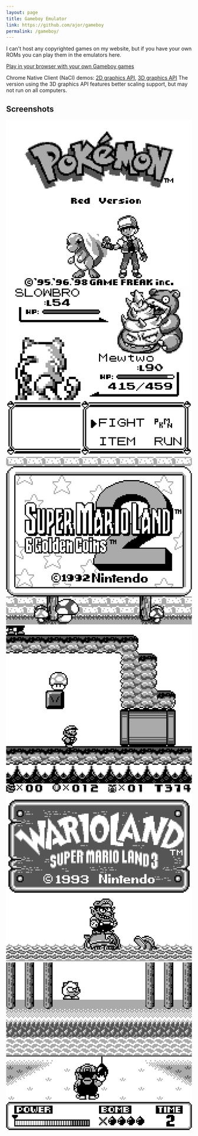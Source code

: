 ```yaml
---
layout: page
title: Gameboy Emulator
link: https://github.com/ajor/gameboy
permalink: /gameboy/
---
```


I can't host any copyrighted games on my website, but if you have your own ROMs you can play them in the emulators here.

[Play in your browser with your own Gameboy games](asmjs)

Chrome Native Client (NaCl) demos: [2D graphics API](nacl2), [3D graphics API](nacl3)
The version using the 3D graphics API features better scaling support, but may not run on all computers.


## Screenshots
![Gameboy screenshot](/images/gameboy/pokemonred_title.png)
![Gameboy screenshot](/images/gameboy/pokemonred_battle.png)
![Gameboy screenshot](/images/gameboy/supermario2_title.png)
![Gameboy screenshot](/images/gameboy/supermario2_ants.png)
![Gameboy screenshot](/images/gameboy/wario_title.png)
![Gameboy screenshot](/images/gameboy/wario_minigame.png)
